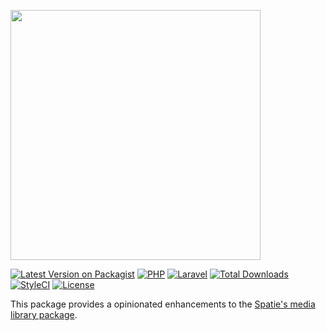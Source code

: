<p>
  <img src="https://matti.suoraniemi.com/storage/lyhty-enhanced-medialibrary.png" width="400">
</p>

[![Latest Version on Packagist](https://img.shields.io/packagist/v/lyhty/enhanced-medialibrary.svg?label=&logo=packagist&logoColor=white&style=flat-square)](https://packagist.org/packages/lyhty/enhanced-medialibrary)
[![PHP](https://img.shields.io/packagist/php-v/lyhty/enhanced-medialibrary?style=flat-square&label=&logo=php&logoColor=white)](https://packagist.org/packages/lyhty/enhanced-medialibrary)
[![Laravel](https://img.shields.io/static/v1?label=&message=^10.0&color=red&style=flat-square&logo=laravel&logoColor=white)](https://packagist.org/packages/lyhty/enhanced-medialibrary)
[![Total Downloads](https://img.shields.io/packagist/dt/lyhty/enhanced-medialibrary.svg?style=flat-square)](https://packagist.org/packages/lyhty/enhanced-medialibrary)
[![StyleCI](https://github.styleci.io/repos/523255216/shield)](https://github.styleci.io/repos/523255216)
[![License](https://img.shields.io/packagist/l/lyhty/enhanced-medialibrary.svg?style=flat-square)](https://packagist.org/packages/lyhty/enhanced-medialibrary)

<!-- CUTOFF -->

This package provides a opinionated enhancements to the [Spatie's media library package](https://github.com/spatie/laravel-medialibrary).
